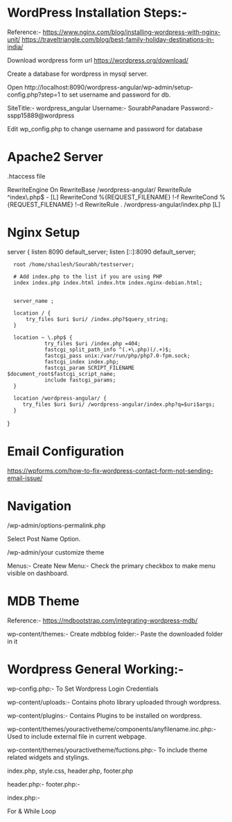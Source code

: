 # WordPress Installation Steps:-

  Reference:- https://www.nginx.com/blog/installing-wordpress-with-nginx-unit/
              https://traveltriangle.com/blog/best-family-holiday-destinations-in-india/

  Download wordpress form url https://wordpress.org/download/

  Create a database for wordpress in mysql server.

  Open http://localhost:8090/wordpress-angular/wp-admin/setup-config.php?step=1 to set username and password for db.

  SiteTitle:- wordpress_angular
  Username:- SourabhPanadare
  Password:- sspp15889@wordpress

  Edit wp_config.php to change username and password for database


# Apache2 Server

  .htaccess file

  <IfModule mod_rewrite.c>
  	RewriteEngine On
  	RewriteBase /wordpress-angular/
  	RewriteRule ^index\.php$ - [L]
  	RewriteCond %{REQUEST_FILENAME} !-f
  	RewriteCond %{REQUEST_FILENAME} !-d
  	RewriteRule . /wordpress-angular/index.php [L]
  </IfModule>

# Nginx Setup

  server {
      listen 8090 default_server;
      listen [::]:8090 default_server;

      root /home/shailesh/Sourabh/testserver;

      # Add index.php to the list if you are using PHP
      index index.php index.html index.htm index.nginx-debian.html;


      server_name ;

      location / {   
          try_files $uri $uri/ /index.php?$query_string;
      }

      location ~ \.php$ {
                try_files $uri /index.php =404;
                fastcgi_split_path_info ^(.+\.php)(/.+)$;
                fastcgi_pass unix:/var/run/php/php7.0-fpm.sock;
                fastcgi_index index.php;
                fastcgi_param SCRIPT_FILENAME $document_root$fastcgi_script_name;
                include fastcgi_params;
      }

      location /wordpress-angular/ {
         try_files $uri $uri/ /wordpress-angular/index.php?q=$uri$args;
      }

  }

# Email Configuration

https://wpforms.com/how-to-fix-wordpress-contact-form-not-sending-email-issue/

# Navigation

  /wp-admin/options-permalink.php

  Select Post Name Option.

  /wp-admin/your customize theme

  Menus:- Create New Menu:- Check the primary checkbox to make menu visible on dashboard.


# MDB Theme

  Reference:- https://mdbootstrap.com/integrating-wordpress-mdb/

  wp-content/themes:- Create mdbblog folder:- Paste the downloaded folder in it


# Wordpress General Working:-

  wp-config.php:- To Set Wordpress Login Credentials

  wp-content/uploads:- Contains photo library uploaded through wordpress.

  wp-content/plugins:- Contains Plugins to be installed on wordpress.

  wp-content/themes/youractivetheme/components/anyfilename.inc.php:- Used to include external file in current webpage.

  wp-content/themes/youractivetheme/fuctions.php:- To include theme related widgets and stylings.

  index.php, style.css, header.php, footer.php


  header.php:- <?php wp_head(); ?>
  footer.php:- <?php wp_footer(); ?>

  index.php:-

  <?php
    get_header();
    require_once('components/navbar.inc.php');
    require_once('components/pagination.inc.php');
  ?>

  <?php  
    require_once('components/footer.inc.php');
    get_footer();
  ?>


  For & While Loop

  <?php
    if ( have_posts() ) {
      $counter = 1;
      while ( have_posts() ) {
        the_post();
  ?>

  <?php     
      } // end while
    } // end if
  ?>
